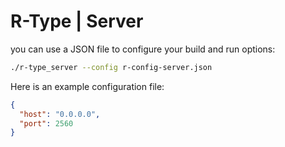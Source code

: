 # R-Type | Server

you can use a JSON file to configure your build and run options:
```bash
./r-type_server --config r-config-server.json
```
Here is an example configuration file:
```json
{
  "host": "0.0.0.0",
  "port": 2560
}
```